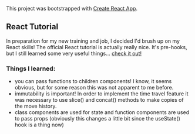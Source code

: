 This project was bootstrapped with [Create React App](https://github.com/facebook/create-react-app).

## React Tutorial

In preparation for my new training and job, I decided I'd brush up on my React skills! The official React tutorial is actually really nice. It's pre-hooks, but I still learned some very useful things... [check it out!](https://reactjs.org/tutorial/tutorial.html#setup-option-2-local-development-environment "react tutorial")

### Things I learned:

- you can pass functions to children components! I know, it seems obvious, but for some reason this was not apparent to me before.
- immutability is important! In order to implement the time travel feature it was necessary to use slice() and concat() methods to make copies of the move history.
- class components are used for state and function components are used to pass props (obviously this changes a little bit since the useState() hook is a thing now)
